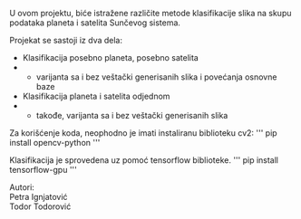 U ovom projektu, biće istražene različite metode klasifikacije slika na skupu podataka planeta i satelita Sunčevog sistema.  

Projekat se sastoji iz dva dela:  
- Klasifikacija posebno planeta, posebno satelita
- - varijanta sa i bez veštački generisanih slika i povećanja osnovne baze
- Klasifikacija planeta i satelita odjednom
- - takođe, varijanta sa i bez veštački generisanih slika
 
Za korišćenje koda, neophodno je imati instaliranu biblioteku cv2:
''' pip install opencv-python '''

Klasifikacija je sprovedena uz pomoć tensorflow biblioteke.
''' pip install tensorflow-gpu ''' 

Autori:  
Petra Ignjatović  
Todor Todorović   
  
